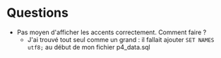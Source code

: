 # Questions

* Pas moyen d'afficher les accents correctement. Comment faire ?
	* J'ai trouvé tout seul comme un grand : il fallait ajouter `SET NAMES utf8;` au début de mon fichier p4_data.sql